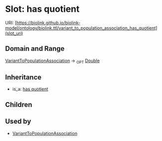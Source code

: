 # Slot: has quotient




URI: [https://biolink.github.io/biolink-model/ontology/biolink.ttl/variant_to_population_association_has_quotient](slot_uri)
## Domain and Range

[VariantToPopulationAssociation](VariantToPopulationAssociation.md) ->  <sub>OPT</sub> [Double](Double.md)
## Inheritance

 *  is_a: [has quotient](has_quotient.md)
## Children

## Used by

 * [VariantToPopulationAssociation](VariantToPopulationAssociation.md)
